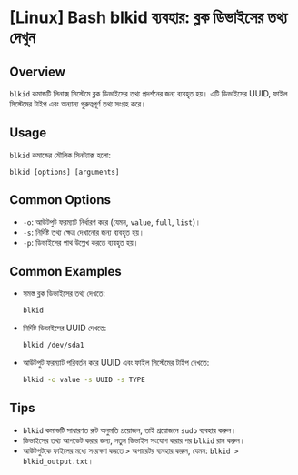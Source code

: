 # [Linux] Bash blkid ব্যবহার: ব্লক ডিভাইসের তথ্য দেখুন

## Overview
`blkid` কমান্ডটি লিনাক্স সিস্টেমে ব্লক ডিভাইসের তথ্য প্রদর্শনের জন্য ব্যবহৃত হয়। এটি ডিভাইসের UUID, ফাইল সিস্টেমের টাইপ এবং অন্যান্য গুরুত্বপূর্ণ তথ্য সংগ্রহ করে।

## Usage
`blkid` কমান্ডের মৌলিক সিনট্যাক্স হলো:

```
blkid [options] [arguments]
```

## Common Options
- `-o`: আউটপুট ফরম্যাট নির্ধারণ করে (যেমন, `value`, `full`, `list`)।
- `-s`: নির্দিষ্ট তথ্য ক্ষেত্র দেখানোর জন্য ব্যবহৃত হয়।
- `-p`: ডিভাইসের পাথ উল্লেখ করতে ব্যবহৃত হয়।

## Common Examples
- সমস্ত ব্লক ডিভাইসের তথ্য দেখতে:
  ```bash
  blkid
  ```

- নির্দিষ্ট ডিভাইসের UUID দেখতে:
  ```bash
  blkid /dev/sda1
  ```

- আউটপুট ফরম্যাট পরিবর্তন করে UUID এবং ফাইল সিস্টেমের টাইপ দেখতে:
  ```bash
  blkid -o value -s UUID -s TYPE
  ```

## Tips
- `blkid` কমান্ডটি সাধারণত রুট অনুমতি প্রয়োজন, তাই প্রয়োজনে `sudo` ব্যবহার করুন।
- ডিভাইসের তথ্য আপডেট করার জন্য, নতুন ডিভাইস সংযোগ করার পর `blkid` রান করুন।
- আউটপুটকে ফাইলের মধ্যে সংরক্ষণ করতে `>` অপারেটর ব্যবহার করুন, যেমন: `blkid > blkid_output.txt`।